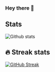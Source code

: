 ### Hey there 👋

## Stats

![Github stats](https://github-readme-stats.vercel.app/api?username=Medusa-Gitty&show_icons=true&theme=dracula)

## 🔥 Streak stats
[![GitHub Streak](http://github-readme-streak-stats.herokuapp.com?user=Medusa-Gitty&theme=radical&hide_border=true&date_format=M%20j%5B%2C%20Y%5D)](https://git.io/streak-stats)
